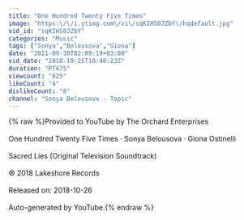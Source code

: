 ```yaml
---
title: "One Hundred Twenty Five Times"
image: "https:\/\/i.ytimg.com\/vi\/sqKIHS0JZbY\/hqdefault.jpg"
vid_id: "sqKIHS0JZbY"
categories: "Music"
tags: ["Sonya","Belousova","Giona"]
date: "2021-09-30T02:09:19+03:00"
vid_date: "2018-10-25T10:40:23Z"
duration: "PT47S"
viewcount: "625"
likeCount: "4"
dislikeCount: "0"
channel: "Sonya Belousova - Topic"
---
```

{% raw %}Provided to YouTube by The Orchard Enterprises<br /><br />One Hundred Twenty Five Times · Sonya Belousova · Giona Ostinelli<br /><br />Sacred Lies (Original Television Soundtrack)<br /><br />℗ 2018 Lakeshore Records<br /><br />Released on: 2018-10-26<br /><br />Auto-generated by YouTube.{% endraw %}
